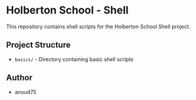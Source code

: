 # Holberton School - Shell

This repository contains shell scripts for the Holberton School Shell project.

## Project Structure

- `basics/` - Directory containing basic shell scripts

## Author
* anoud75
